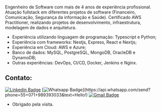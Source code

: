 Engenheiro de Software com mais de 4 anos de experiência profissional. Atuação fullstack em 
diferentes projetos de software (Financeiro, Comunicação, Segurança da informação e Saúde). 
Certificado AWS Practitioner, realizando projetos de desenvolvimento, infraestrutura, modelagem 
de dados e arquitetura.

- Experiência utilizando linguagem de programação: Typescript e Python;
- Experiência com frameworks: Nestjs, Express, React e Nextjs;
- Experiência em Cloud: AWS e Azure;
- Banco de dados: MySQL, PostgreSQL, MongoDB, OracleDB e DynamoDB;
- Outras experiências: DevOps, CI/CD, Docker, Jenkins e Nginx.

## Contato:
[![Linkedin Badge](https://img.shields.io/badge/-LinkedIn-blue?style=flat-square&logo=Linkedin&logoColor=white&link=https://www.linkedin.com/in/iuriaguiarr/)](https://www.linkedin.com/in/iuriaguiarr/)
[![Whatsapp Badge](https://img.shields.io/badge/-Whatsapp-4CA143?style=flat-square&labelColor=4CA143&logo=whatsapp&logoColor=white&link=https://api.whatsapp.com/send?phone=55+071+989393033&text=Hello!)](https://api.whatsapp.com/send?phone=55+071+989393033&text=Hello!)
[![Gmail Badge](https://img.shields.io/badge/-Gmail-c14438?style=flat-square&logo=Gmail&logoColor=white&link=mailto:iuri.aguiarr@gmail.com)](mailto:iuri.aguiarr@gmail.com)

- Obrigado pela visita. 
  
